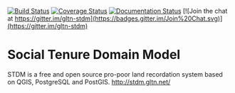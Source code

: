 [![Build Status](https://travis-ci.org/kngeno/stdm2.svg?branch=master)](https://travis-ci.org/kngeno/stdm2)
[![Coverage Status](https://coveralls.io/repos/github/kngeno/stdm2/badge.svg)](https://coveralls.io/github/kngeno/stdm2)
[![Documentation Status](https://readthedocs.org/projects/stdm2/badge/?version=latest)](https://stdm2.readthedocs.io/en/latest/?badge=latest)
[![Join the chat at https://gitter.im/gltn-stdm](https://badges.gitter.im/Join%20Chat.svg)](https://gitter.im/gltn-stdm)
# Social Tenure Domain Model
STDM is a free and open source pro-poor land recordation system based on QGIS, PostgreSQL and PostGIS. http://stdm.gltn.net/
